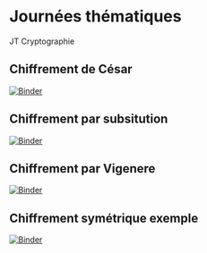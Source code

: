 # Journées thématiques
JT Cryptographie

## Chiffrement de César
[![Binder](https://mybinder.org/badge_logo.svg)](https://mybinder.org/v2/gh/ymettraux/JT2022/HEAD?labpath=cesar.ipynb)

## Chiffrement par subsitution
[![Binder](https://mybinder.org/badge_logo.svg)](https://mybinder.org/v2/gh/ymettraux/JT2022/HEAD?labpath=chiffrement_substitution.ipynb)

## Chiffrement par Vigenere
[![Binder](https://mybinder.org/badge_logo.svg)](https://mybinder.org/v2/gh/ymettraux/JT2022/HEAD?labpath=vigenere.ipynb)

## Chiffrement symétrique exemple
[![Binder](https://mybinder.org/badge_logo.svg)](https://mybinder.org/v2/gh/ymettraux/JT2022/HEAD?labpath=chiffrement_symetrique.ipynb)
